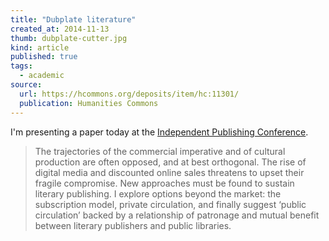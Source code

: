 ```yaml
---
title: "Dubplate literature"
created_at: 2014-11-13
thumb: dubplate-cutter.jpg
kind: article
published: true
tags: 
  - academic
source: 
  url: https://hcommons.org/deposits/item/hc:11301/
  publication: Humanities Commons
---
```


I'm presenting a paper today at the [Independent Publishing Conference](http://smallpressnetwork.com.au/independent-publishing-conference/2014conference/).

> The trajectories of the commercial imperative and of cultural production are often opposed, and at best orthogonal. The rise of digital media and discounted online sales threatens to upset their fragile compromise. New approaches must be found to sustain literary publishing. I explore options beyond the market: the subscription model, private circulation, and finally suggest ‘public circulation’ backed by a relationship of patronage and mutual benefit between literary publishers and public libraries.
